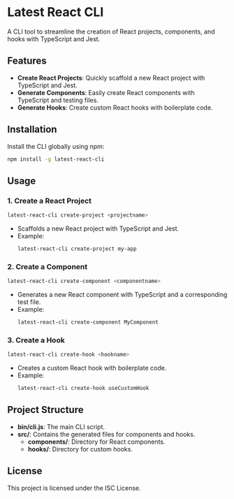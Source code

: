 # Latest React CLI

A CLI tool to streamline the creation of React projects, components, and hooks with TypeScript and Jest.

## Features

- **Create React Projects**: Quickly scaffold a new React project with TypeScript and Jest.
- **Generate Components**: Easily create React components with TypeScript and testing files.
- **Generate Hooks**: Create custom React hooks with boilerplate code.

## Installation

Install the CLI globally using npm:
```bash
npm install -g latest-react-cli
```

## Usage

### 1. Create a React Project
```bash
latest-react-cli create-project <projectname>
```
- Scaffolds a new React project with TypeScript and Jest.
- Example:
  ```bash
  latest-react-cli create-project my-app
  ```

### 2. Create a Component
```bash
latest-react-cli create-component <componentname>
```
- Generates a new React component with TypeScript and a corresponding test file.
- Example:
  ```bash
  latest-react-cli create-component MyComponent
  ```

### 3. Create a Hook
```bash
latest-react-cli create-hook <hookname>
```
- Creates a custom React hook with boilerplate code.
- Example:
  ```bash
  latest-react-cli create-hook useCustomHook
  ```

## Project Structure

- **bin/cli.js**: The main CLI script.
- **src/**: Contains the generated files for components and hooks.
  - **components/**: Directory for React components.
  - **hooks/**: Directory for custom hooks.

## License

This project is licensed under the ISC License.







